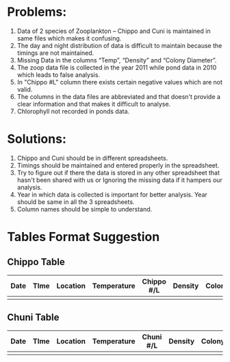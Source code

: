 

# Problems:

1.	Data of 2 species of Zooplankton – Chippo and Cuni is maintained in same files which makes it confusing.
2.	The day and night distribution of data is difficult to maintain because the timings are not maintained.
3.	Missing Data in the columns “Temp”, “Density” and “Colony Diameter”.
4.	The zoop data file is collected in the year 2011 while pond data in 2010 which leads to false analysis.
5.	In "Chippo #L" column there exists certain negative values which are not valid.
6.	The columns in the data files are abbreviated and that doesn't provide a clear information and that makes it difficult to analyse. 
7.	Chlorophyll not recorded in ponds data.

# Solutions:

1. Chippo and Cuni should be in different spreadsheets.
2. Timings should be maintained and entered properly in the spreadsheet.
3. Try to figure out if there the data is stored in any other spreadsheet that hasn't been shared with us or Ignoring the missing data if    it hampers our analysis.
4. Year in which data is collected is important for better analysis. Year should be same in all the 3 spreadsheets.
5. Column names should be simple to understand.

# Tables Format Suggestion

## Chippo Table

|  Date   | TIme   | Location   | Temperature    | Chippo #/L | Density   | ColonySize  | 
|---------|--------|------------|----------------|------------|-----------|-------------|
|         |        |            |                |            |           |             |


## Chuni Table

|  Date   | TIme   | Location   | Temperature    | Chuni #/L | Density   | ColonySize  | 
|---------|--------|------------|----------------|-----------|-----------|-------------|
|         |        |            |                |           |           |             |
